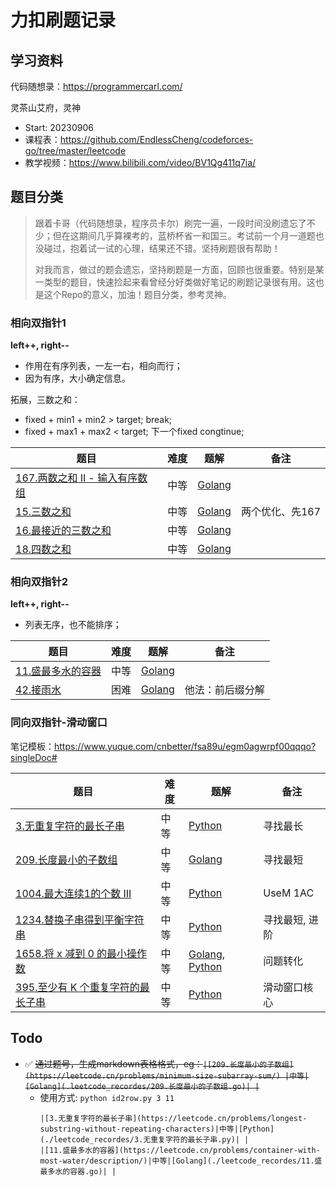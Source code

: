 # 力扣刷题记录
 
## 学习资料

代码随想录：https://programmercarl.com/

灵茶山艾府，灵神
- Start: 20230906
- 课程表：https://github.com/EndlessCheng/codeforces-go/tree/master/leetcode
- 教学视频：https://www.bilibili.com/video/BV1Qg411q7ia/

## 题目分类
> 跟着卡哥（代码随想录，程序员卡尔）刷完一遍，一段时间没刷遗忘了不少；但在这期间几乎算裸考的，蓝桥杯省一和国三。考试前一个月一道题也没碰过，抱着试一试的心理，结果还不错。坚持刷题很有帮助！
> 
>对我而言，做过的题会遗忘，坚持刷题是一方面，回顾也很重要。特别是某一类型的题目，快速捡起来看曾经分好类做好笔记的刷题记录很有用。这也是这个Repo的意义，加油！题目分类，参考灵神。

### 相向双指针1

**left++, right--**
- 作用在有序列表，一左一右，相向而行；
- 因为有序，大小确定信息。

拓展，三数之和：
- fixed + min1 + min2 > target; break;
- fixed + max1 + max2 < target; 下一个fixed congtinue;

|  题目   |难度| 题解  | 备注 |
|  ----  | ---- |----  | ----|
| [167.两数之和 II - 输入有序数组](https://leetcode.cn/problems/two-sum-ii-input-array-is-sorted/) | 中等 | [Golang](./leetcode_recordes/167.两数之和-ii-输入有序数组.go) |      |
| [15.三数之和](https://leetcode.cn/problems/3sum/description/) | 中等 | [Golang](./leetcode_recordes/15.三数之和.go)| 两个优化、先167 |
|[16.最接近的三数之和](https://leetcode.cn/problems/3sum-closest/description/)|中等|[Golang](./leetcode_recordes/16.最接近的三数之和.go)| |
|[18.四数之和](https://leetcode.cn/problems/4sum/)|中等|[Golang](./leetcode_recordes/18.四数之和.go)| |


### 相向双指针2

**left++, right--**
- 列表无序，也不能排序；

|  题目   |难度| 题解  | 备注 |
|  ----  | ---- |----  | ----|
| [11.盛最多水的容器](https://leetcode.cn/problems/container-with-most-water/description/) |中等 |[Golang](./leetcode_recordes/11.盛最多水的容器.go)| |
|[42.接雨水](https://leetcode.cn/problems/trapping-rain-water/description/) |困难|[Golang](./leetcode_recordes/42.接雨水.go)|他法：前后缀分解|


### 同向双指针-滑动窗口
笔记模板：https://www.yuque.com/cnbetter/fsa89u/egm0agwrpf00qqqo?singleDoc#

|  题目   |难度| 题解  | 备注 |
|  ----  | ---- |----  | ----|
|[3.无重复字符的最长子串](https://leetcode.cn/problems/longest-substring-without-repeating-characters/) |中等 |[Python](./leetcode_recordes/3.无重复字符的最长子串.py)| 寻找最长 |
|[209.长度最小的子数组](https://leetcode.cn/problems/minimum-size-subarray-sum/) |中等|[Golang](./leetcode_recordes/209.长度最小的子数组.go)| 寻找最短 |
|[1004.最大连续1的个数 III](https://leetcode.cn/problems/max-consecutive-ones-iii)|中等| [Python](./leetcode_recordes/1004.最大连续-1-的个数-iii.py) |UseM 1AC|
|[1234.替换子串得到平衡字符串](https://leetcode.cn/problems/replace-the-substring-for-balanced-string)|中等|[Python](./leetcode_recordes/1234.替换子串得到平衡字符串.py)| 寻找最短, 进阶|
|[1658.将 x 减到 0 的最小操作数](https://leetcode.cn/problems/minimum-operations-to-reduce-x-to-zero)|中等|[Golang](./leetcode_recordes/1658.将-x-减到-0-的最小操作数.go), [Python](./leetcode_recordes/1658.将-x-减到-0-的最小操作数.py)| 问题转化 |
|[395.至少有 K 个重复字符的最长子串](https://leetcode.cn/problems/longest-substring-with-at-least-k-repeating-characters)|中等|[Python](./leetcode_recordes/395.至少有-k-个重复字符的最长子串.py)| 滑动窗口核心 |

## Todo
- ✅ ~~通过题号，生成markdown表格格式，eg：`|[209.长度最小的子数组](https://leetcode.cn/problems/minimum-size-subarray-sum/) |中等|[Golang](.leetcode_recordes/209.长度最小的子数组.go)| |`~~
    - 使用方式: `python id2row.py 3 11`
        ```
        |[3.无重复字符的最长子串](https://leetcode.cn/problems/longest-substring-without-repeating-characters)|中等|[Python](./leetcode_recordes/3.无重复字符的最长子串.py)| |
        |[11.盛最多水的容器](https://leetcode.cn/problems/container-with-most-water/description/)|中等|[Golang](./leetcode_recordes/11.盛最多水的容器.go)| |
        ```